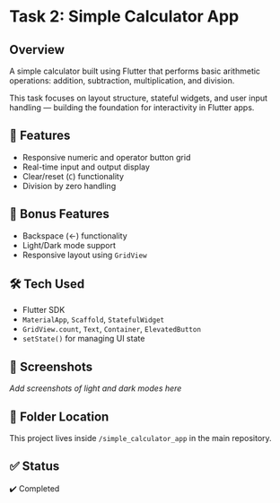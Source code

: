 # Task 2: Simple Calculator App

## Overview
A simple calculator built using Flutter that performs basic arithmetic operations: addition, subtraction, multiplication, and division.

This task focuses on layout structure, stateful widgets, and user input handling — building the foundation for interactivity in Flutter apps.

## 🔧 Features
- Responsive numeric and operator button grid
- Real-time input and output display
- Clear/reset (`C`) functionality
- Division by zero handling

## 🎨 Bonus Features
- Backspace (←) functionality
- Light/Dark mode support
- Responsive layout using `GridView`

## 🛠️ Tech Used
- Flutter SDK
- `MaterialApp`, `Scaffold`, `StatefulWidget`
- `GridView.count`, `Text`, `Container`, `ElevatedButton`
- `setState()` for managing UI state

## 📸 Screenshots
_Add screenshots of light and dark modes here_

## 📁 Folder Location
This project lives inside `/simple_calculator_app` in the main repository.

## ✅ Status
✔️ Completed
